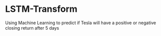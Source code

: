 # LSTM-Transform
Using Machine Learning to predict if Tesla will have a positive or negative closing return after 5 days 
